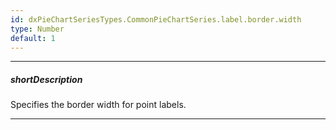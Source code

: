 ```yaml
---
id: dxPieChartSeriesTypes.CommonPieChartSeries.label.border.width
type: Number
default: 1
---
```

---
##### shortDescription
Specifies the border width for point labels.

---
